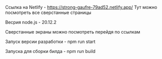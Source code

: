 Ссылка на Netlify - https://strong-gaufre-79ad52.netlify.app/
Тут можно посмотреть все сверстанные страницы

Весрия node.js -  20.12.2

Сверстанные экраны можно посмотреть перейдя по ссылкам

Запуск версии разработки - npm run start

Запуска для сборки билда - npm run build
